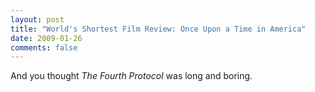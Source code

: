 ```yaml
---
layout: post
title: "World's Shortest Film Review: Once Upon a Time in America"
date: 2009-01-26
comments: false
---
```

And you thought _The Fourth Protocol_ was long and boring.
